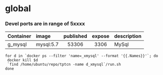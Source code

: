 # global

### Devel ports are in range of 5xxxx
| Container   | image     | published   | expose | description |
| :---------- | :-------  | :---------: | :----: | ------------- |
| g_mysql     | mysql:5.7 | 53306       |   3306 | MySql   | 

```
for d in `docker ps --filter 'name=_xmysql' --format '{{.Names}}'`; do
 docker kill $d
 `find /home/ubuntu/repo/tptcn -name d_xmysql`/run.sh
done
```
